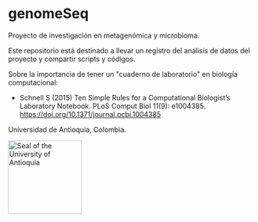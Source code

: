 # genomeSeq
Proyecto de investigación en metagenómica y microbioma.

Este repositorio está destinado a llevar un registro del análisis de datos del proyecto y compartir scripts y códigos.

Sobre la importancia de tener un "cuaderno de laboratorio" en biología computacional:  
- Schnell S (2015) Ten Simple Rules for a Computational Biologist’s Laboratory Notebook. PLoS Comput Biol 11(9): e1004385. https://doi.org/10.1371/journal.pcbi.1004385

Universidad de Antioquia, Colombia.

<img src="https://upload.wikimedia.org/wikipedia/commons/thumb/f/fb/Escudo-UdeA.svg/1200px-Escudo-UdeA.svg.png" title="Seal of the University of Antioquia" height="150">
